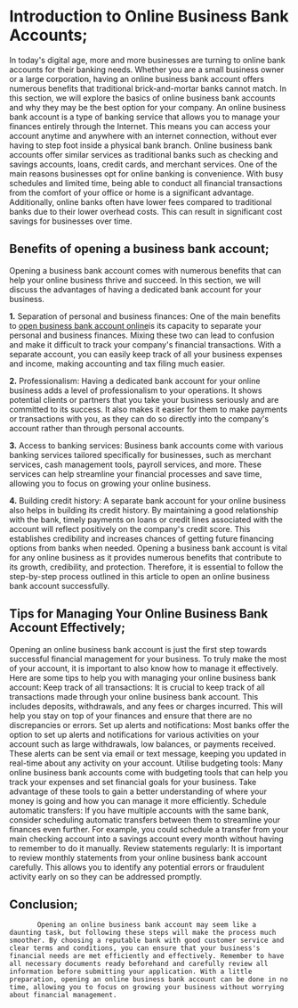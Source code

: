 # Introduction to Online Business Bank Accounts;
In today's digital age, more and more businesses are turning to online bank accounts for their banking needs. Whether you are a small business owner or a large corporation, having an online business bank account offers numerous benefits that traditional brick-and-mortar banks cannot match. In this section, we will explore the basics of online business bank accounts and why they may be the best option for your company.
An online business bank account is a type of banking service that allows you to manage your finances entirely through the Internet. This means you can access your account anytime and anywhere with an internet connection, without ever having to step foot inside a physical bank branch. Online business bank accounts offer similar services as traditional banks such as checking and savings accounts, loans, credit cards, and merchant services.
One of the main reasons businesses opt for online banking is convenience. With busy schedules and limited time, being able to conduct all financial transactions from the comfort of your office or home is a significant advantage. Additionally, online banks often have lower fees compared to traditional banks due to their lower overhead costs. This can result in significant cost savings for businesses over time.
## Benefits of opening a business bank account;
Opening a business bank account comes with numerous benefits that can help your online business thrive and succeed. In this section, we will discuss the advantages of having a dedicated bank account for your business.

**1.** Separation of personal and business finances:
One of the main benefits to <a href="https://www.tabbank.com/business-checking/" rel="nofollow"> open business bank account online</a>is its capacity to separate your personal and business finances. Mixing these two can lead to confusion and make it difficult to track your company's financial transactions. With a separate account, you can easily keep track of all your business expenses and income, making accounting and tax filing much easier.

**2.** Professionalism:
Having a dedicated bank account for your online business adds a level of professionalism to your operations. It shows potential clients or partners that you take your business seriously and are committed to its success. It also makes it easier for them to make payments or transactions with you, as they can do so directly into the company's account rather than through personal accounts.

**3.** Access to banking services:
Business bank accounts come with various banking services tailored specifically for businesses, such as merchant services, cash management tools, payroll services, and more. These services can help streamline your financial processes and save time, allowing you to focus on growing your online business.

**4.** Building credit history:
A separate bank account for your online business also helps in building its credit history. By maintaining a good relationship with the bank, timely payments on loans or credit lines associated with the account will reflect positively on the company's credit score. This establishes credibility and increases chances of getting future financing options from banks when needed.
Opening a business bank account is vital for any online business as it provides numerous benefits that contribute to its growth, credibility, and protection. Therefore, it is essential to follow the step-by-step process outlined in this article to open an online business bank account successfully.
## Tips for Managing Your Online Business Bank Account Effectively;
Opening an online business bank account is just the first step towards successful financial management for your business. To truly make the most of your account, it is important to also know how to manage it effectively. Here are some tips to help you with managing your online business bank account:
 Keep track of all transactions: It is crucial to keep track of all transactions made through your online business bank account. This includes deposits, withdrawals, and any fees or charges incurred. This will help you stay on top of your finances and ensure that there are no discrepancies or errors.
 Set up alerts and notifications: Most banks offer the option to set up alerts and notifications for various activities on your account such as large withdrawals, low balances, or payments received. These alerts can be sent via email or text message, keeping you updated in real-time about any activity on your account.
 Utilise budgeting tools: Many online business bank accounts come with budgeting tools that can help you track your expenses and set financial goals for your business. Take advantage of these tools to gain a better understanding of where your money is going and how you can manage it more efficiently.
 Schedule automatic transfers: If you have multiple accounts with the same bank, consider scheduling automatic transfers between them to streamline your finances even further. For example, you could schedule a transfer from your main checking account into a savings account every month without having to remember to do it manually.
 Review statements regularly: It is important to review monthly statements from your online business bank account carefully. This allows you to identify any potential errors or fraudulent activity early on so they can be addressed promptly.
## Conclusion;
           Opening an online business bank account may seem like a daunting task, but following these steps will make the process much smoother. By choosing a reputable bank with good customer service and clear terms and conditions, you can ensure that your business's financial needs are met efficiently and effectively. Remember to have all necessary documents ready beforehand and carefully review all information before submitting your application. With a little preparation, opening an online business bank account can be done in no time, allowing you to focus on growing your business without worrying about financial management.

